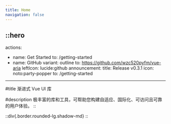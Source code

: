 ```yaml
---
title: Home
navigation: false
---
```


::hero
---
actions:
  - name: Get Started
    to: /getting-started
  - name: GitHub
    variant: outline
    to: https://github.com/wzc520pyfm/vue-aria
    leftIcon: lucide:github
announcement:
  title: Release v0.3.1
  icon: noto:party-popper
  to: /getting-started
---
#title
渐进式 Vue UI 库

#description
极丰富的库和工具，可帮助您构建自适应、国际化、可访问且可靠的用户体验。
::

::div{.border.rounded-lg.shadow-md}
::
